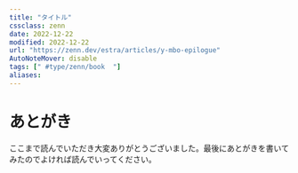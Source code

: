 ```yaml
---
title: "タイトル"
cssclass: zenn
date: 2022-12-22
modified: 2022-12-22
url: "https://zenn.dev/estra/articles/y-mbo-epilogue"
AutoNoteMover: disable
tags: [" #type/zenn/book  "]
aliases: 
---
```


# あとがき

ここまで読んでいただき大変ありがとうございました。最後にあとがきを書いてみたのでよければ読んでいってください。
